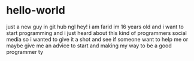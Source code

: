 # hello-world
just a new guy in git hub ngl
hey! i am farid im 16 years old and i want to start programming and i just heard about this kind of programmers social media so i wanted to give it a shot and see if someone want to help me or maybe give me an advice to start and making my way to be a good programmer ty
